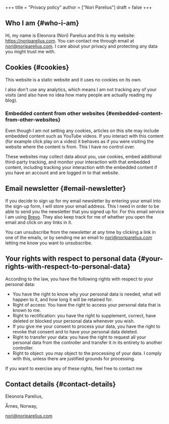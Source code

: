 +++
title = "Privacy policy"
author = ["Nori Parelius"]
draft = false
+++

## Who I am {#who-i-am}

Hi, my name is Eleonora (Nori) Parelius and this is my website: <https://noriparelius.com>. You can contact me through email at nori@noriparelius.com. I care about your privacy and protecting any data you might trust me with.


## Cookies {#cookies}

This website is a static website and it uses no cookies on its own.

I also don't use any analytics, which means I am not tracking any of your visits (and also have no idea how many people are actually reading my blog).


### Embedded content from other websites {#embedded-content-from-other-websites}

Even though I am not setting any cookies, articles on this site may include embedded content such as YouTube videos. If you interact with this content (for example click play on a video) it behaves as if you were visiting the website where the content is from. This I have no control over.

These websites may collect data about you, use cookies, embed additional third-party tracking, and monitor your interaction with that embedded content, including tracking your interaction with the embedded content if you have an account and are logged in to that website.


## Email newsletter {#email-newsletter}

If you decide to sign up for my email newsletter by entering your email into the sign-up form, I will store your email address. This I need in order to be able to send you the newsletter that you signed up for. For this email service I am using [Brevo](https://www.brevo.com/). They also keep track for me of whether you open the email and click on any links in it.

You can unsubscribe from the newsletter at any time by clicking a link in one of the emails, or by sending me an email to nori@noriparelius.com letting me know you want to unsubscribe.


## Your rights with respect to personal data {#your-rights-with-respect-to-personal-data}

According to the law, you have the following rights with respect to your personal data:

-   You have the right to know why your personal data is needed, what will happen to it, and how long it will be retained for.
-   Right of access: You have the right to access your personal data that is known to me.
-   Right to rectification: you have the right to supplement, correct, have deleted or blocked your personal data whenever you wish.
-   If you give me your consent to process your data, you have the right to revoke that consent and to have your personal data deleted.
-   Right to transfer your data: you have the right to request all your personal data from the controller and transfer it in its entirety to another controller.
-   Right to object: you may object to the processing of your data. I comply with this, unless there are justified grounds for processing.

If you want to exercise any of these rights, feel free to contact me


## Contact details {#contact-details}

Eleonora Parelius,

Årnes, Norway,

nori@noriparelius.com

